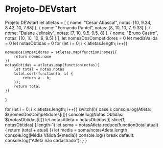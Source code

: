 # Projeto-DEVstart
Projeto DEVstart
let atletas = [
    {
      nome: "Cesar Abascal",
      notas: [10, 9.34, 8.42, 10, 7.88]
    },
    {
      nome: "Fernando Puntel",
      notas:  [8, 10, 10, 7, 9.33]
    },
    {
      nome: "Daiane Jelinsky",
      notas: [7, 10, 9.5, 9.5, 8]
    },
    {
      nome: "Bruno Castro",
      notas: [10, 10, 10, 9, 9.5]
    }
];
let nomesDosCompetidores = 0
let mediaValida = 0
let notasObtidas = 0
for (let i = 0; i < atletas.length; i++){

    nomesDosCompetidores = atletas.map(function(nomes){
        return nomes.nome
    })
    notasObtidas = atletas.map(function(notas){
        let total = notas.notas
        total.sort(function(a, b) {
            return a - b;
        });
        return total
    })

}


for (let i = 0; i < atletas.length; i++){
    switch(i){
        case i:
            console.log(Atleta: ${nomesDosCompetidores[i]})
            console.log(Notas Obtidas: ${notasObtidas[i]})
            let notasAtleta = notasObtidas[i].slice(1, notasObtidas[i].length-1)
            let soma = notasAtleta.reduce(function(total,atual){
                return (total + atual)
            })
            let media = soma/notasAtleta.length
            console.log(Média Válida ${media})
            console.log()
            break
        default:
            console.log("Atleta não cadastrado");
        }
}
